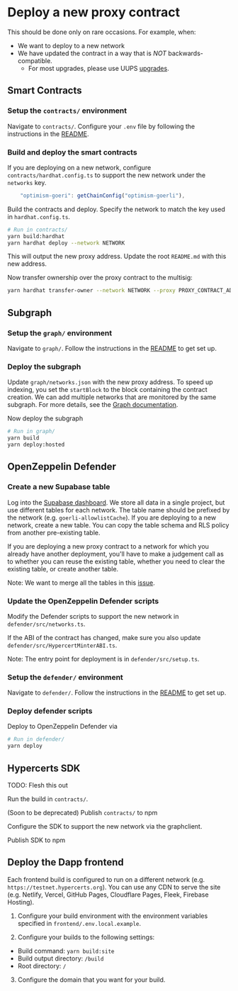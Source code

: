 # Deploy a new proxy contract

This should be done only on rare occasions. For example, when:

- We want to deploy to a new network
- We have updated the contract in a way that is _NOT_ backwards-compatible.
  - For most upgrades, please use UUPS [upgrades](./upgrade.md).

## Smart Contracts

### Setup the `contracts/` environment

Navigate to `contracts/`. Configure your `.env` file by following the instructions in the
[README](https://github.com/hypercerts-org/hypercerts/tree/main/contracts#setup).

### Build and deploy the smart contracts

If you are deploying on a new network, configure `contracts/hardhat.config.ts` to support the new network under the `networks` key.

```javascript
    "optimism-goeri": getChainConfig("optimism-goerli"),
```

Build the contracts and deploy. Specify the network to match the key used in `hardhat.config.ts`.

```sh
# Run in contracts/
yarn build:hardhat
yarn hardhat deploy --network NETWORK
```

This will output the new proxy address. Update the root `README.md` with this new address.

Now transfer ownership over the proxy contract to the multisig:

```sh
yarn hardhat transfer-owner --network NETWORK --proxy PROXY_CONTRACT_ADDRESS --owner MULTISIG_ADDRESS
```

## Subgraph

### Setup the `graph/` environment

Navigate to `graph/`. Follow the instructions in the
[README](https://github.com/hypercerts-org/hypercerts/tree/main/graph#setup)
to get set up.

### Deploy the subgraph

Update `graph/networks.json` with the new proxy address. To speed up indexing, you set the `startBlock` to the block containing the contract creation. We can add multiple networks that are monitored by the same subgraph. For more details, see the [Graph documentation](https://thegraph.com/docs/en/deploying/deploying-a-subgraph-to-hosted/#deploying-the-subgraph-to-multiple-ethereum-networks).

Now deploy the subgraph

```sh
# Run in graph/
yarn build
yarn deploy:hosted
```

## OpenZeppelin Defender

### Create a new Supabase table

Log into the [Supabase dashboard](https://app.supabase.com/).
We store all data in a single project, but use different tables for each network.
The table name should be prefixed by the network (e.g. `goerli-allowlistCache`).
If you are deploying to a new network, create a new table. You can copy the table schema and RLS policy from another pre-existing table.

If you are deploying a new proxy contract to a network for which you already have another deployment, you'll have to make a judgement call as to whether you can reuse the existing table, whether you need to clear the existing table, or create another table.

Note: We want to merge all the tables in this [issue](https://github.com/hypercerts-org/hypercerts/issues/477).

### Update the OpenZeppelin Defender scripts

Modify the Defender scripts to support the new network in `defender/src/networks.ts`.

If the ABI of the contract has changed, make sure you also update `defender/src/HypercertMinterABI.ts`.

Note: The entry point for deployment is in `defender/src/setup.ts`.

### Setup the `defender/` environment

Navigate to `defender/`. Follow the instructions in the
[README](https://github.com/hypercerts-org/hypercerts/tree/main/defender#setup)
to get set up.

### Deploy defender scripts

Deploy to OpenZeppelin Defender via

```sh
# Run in defender/
yarn deploy
```

## Hypercerts SDK

TODO: Flesh this out

Run the build in `contracts/`.

(Soon to be deprecated) Publish `contracts/` to npm

Configure the SDK to support the new network via the graphclient.

Publish SDK to npm

## Deploy the Dapp frontend

Each frontend build is configured to run on a different network (e.g. `https://testnet.hypercerts.org`). You can use any CDN to serve the site (e.g. Netlify, Vercel, GitHub Pages, Cloudflare Pages, Fleek, Firebase Hosting).

1. Configure your build environment with the environment variables specified in `frontend/.env.local.example`.

2. Configure your builds to the following settings:

- Build command: `yarn build:site`
- Build output directory: `/build`
- Root directory: `/`

3. Configure the domain that you want for your build.
